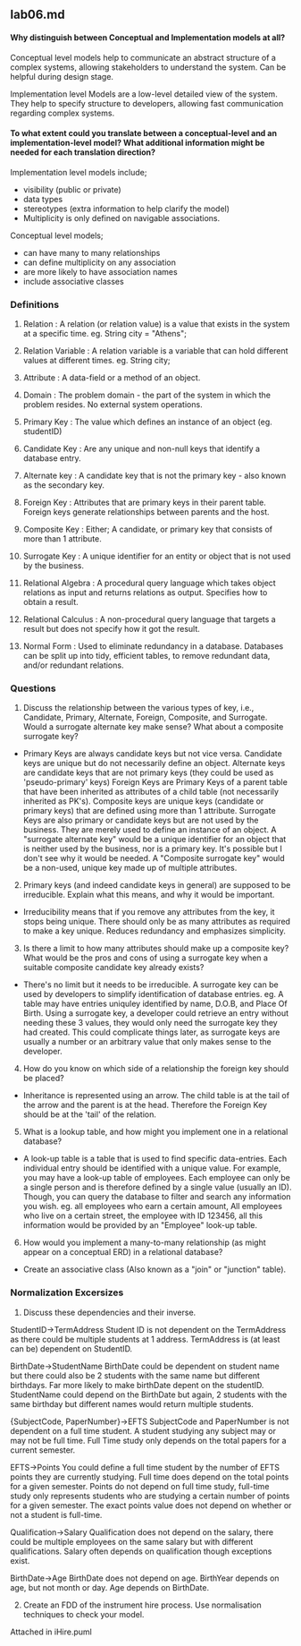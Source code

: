 ## lab06.md

#### Why distinguish between Conceptual and Implementation models at all?
Conceptual level models help to communicate an abstract structure of a complex systems, allowing stakeholders to understand the system.
Can be helpful during design stage.

Implementation level Models are a low-level detailed view of the system. They help to specify structure to developers, allowing fast communication regarding complex systems.

#### To what extent could you translate between a conceptual-level and an implementation-level model? What additional information might be needed for each translation direction?
Implementation level models include;
- visibility (public or private)
- data types
- stereotypes (extra information to help clarify the model)
- Multiplicity is only defined on navigable associations.

Conceptual level models;
- can have many to many relationships
- can define multiplicity on any association
- are more likely to have association names
- include associative classes

### Definitions

1. Relation : A relation (or relation value) is a value that exists in the system at a specific time.
eg. String city = "Athens";

2. Relation Variable : A relation variable is a variable that can hold different values at different times.
eg. String city;

3. Attribute : A data-field or a method of an object.

4. Domain : The problem domain - the part of the system in which the problem resides. No external system operations.

5. Primary Key : The value which defines an instance of an object (eg. studentID)

6. Candidate Key : Are any unique and non-null keys that identify a database entry.

7. Alternate key : A candidate key that is not the primary key - also known as the secondary key.

8. Foreign Key : Attributes that are primary keys in their parent table.
Foreign keys generate relationships between parents and the host.

9. Composite Key : Either; A candidate, or primary key that consists of more than 1 attribute.

10. Surrogate Key : A unique identifier for an entity or object that is not used by the business.

11. Relational Algebra : A procedural query language which takes object relations as input and returns relations as output.
Specifies how to obtain a result.

12. Relational Calculus : A non-procedural query language that targets a result but does not specify how it got the result.

13. Normal Form : Used to eliminate redundancy in a database. Databases can be split up into tidy, efficient tables, to remove redundant data, and/or redundant relations.

### Questions
1. Discuss the relationship between the various types of key, i.e., Candidate, Primary, Alternate, Foreign, Composite, and Surrogate. Would a surrogate alternate key make sense? What about a composite surrogate key?

- Primary Keys are always candidate keys but not vice versa. Candidate keys are unique but do not necessarily define an object.
Alternate keys are candidate keys that are not primary keys (they could be used as 'pseudo-primary' keys)
Foreign Keys are Primary Keys of a parent table that have been inherited as attributes of a child table (not necessarily inherited as PK's).
Composite keys are unique keys (candidate or primary keys) that are defined using more than 1 attribute.
Surrogate Keys are also primary or candidate keys but are not used by the business. They are merely used to define an instance of an object.
A "surrogate alternate key" would be a unique identifier for an object that is neither used by the business, nor is a primary key. It's possible but I don't see why it would be needed.
A "Composite surrogate key" would be a non-used, unique key made up of multiple attributes.

2. Primary keys (and indeed candidate keys in general) are supposed to be irreducible. Explain what this means, and why it would be important.

- Irreducibility means that if you remove any attributes from the key, it stops being unique.
There should only be as many attributes as required to make a key unique. Reduces redundancy and emphasizes simplicity.

3. Is there a limit to how many attributes should make up a composite key? What would be the pros and cons of using a surrogate key when a suitable composite candidate key already exists?

- There's no limit but it needs to be irreducible. 
A surrogate key can be used by developers to simplify identification of database entries.
eg. A table may have entries uniquley identified by name, D.O.B, and Place Of Birth. Using a surrogate key, a developer could retrieve an entry without needing these 3 values, they would only need the surrogate key they had created.
This could complicate things later, as surrogate keys are usually a number or an arbitrary value that only makes sense to the developer. 

4. How do you know on which side of a relationship the foreign key should be placed?

- Inheritance is represented using an arrow. The child table is at the tail of the arrow and the parent is at the head.
Therefore the Foreign Key should be at the 'tail' of the relation.

5. What is a lookup table, and how might you implement one in a relational database?

- A look-up table is a table that is used to find specific data-entries. Each individual entry should be identified with a unique value. For example, you may have a look-up table of employees. Each employee can only be a single person and is therefore defined by a single value (usually an ID). Though, you can query the database to filter and search any information you wish.
eg. all employees who earn a certain amount, All employees who live on a certain street, the employee with ID 123456, all this information would be provided by an "Employee" look-up table.

6. How would you implement a many-to-many relationship (as might appear on a conceptual ERD) in a relational database?

- Create an associative class (Also known as a "join" or "junction" table).

### Normalization Excersizes

1. Discuss these dependencies and their inverse.

StudentID->TermAddress 
Student ID is not dependent on the TermAddress as there could be multiple students at 1 address.
TermAddress is (at least can be) dependent on StudentID.

BirthDate->StudentName
BirthDate could be dependent on student name but there could also be 2 students with the same name but different birthdays.
Far more likely to make birthDate depent on the studentID.
StudentName could depend on the BirthDate but again, 2 students with the same birthday but different names would return multiple students.

{SubjectCode, PaperNumber}->EFTS
SubjectCode and PaperNumber is not dependent on a full time student. A student studying any subject may or may not be full time.
Full Time study only depends on the total papers for a current semester.

EFTS->Points
You could define a full time student by the number of EFTS points they are currently studying. Full time does depend on the total points for a given semester.
Points do not depend on full time study, full-time study only represents students who are studying a certain number of points for a given semester. The exact points value does not depend on whether or not a student is full-time.

Qualification->Salary
Qualification does not depend on the salary, there could be multiple employees on the same salary but with different qualifications.
Salary often depends on qualification though exceptions exist.

BirthDate->Age
BirthDate does not depend on age. BirthYear depends on age, but not month or day.
Age depends on BirthDate.

2. Create an FDD of the instrument hire process. Use normalisation techniques to check your model.

Attached in iHire.puml

